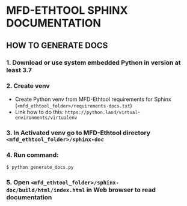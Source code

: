 # MFD-ETHTOOL SPHINX DOCUMENTATION

## HOW TO GENERATE DOCS
### 1. Download or use system embedded Python in version at least 3.7
### 2. Create venv
- Create Python venv from MFD-Ethtool requirements for Sphinx (`<mfd_ethtool_folder>/requirements-docs.txt`) 
- Link how to do this: `https://python.land/virtual-environments/virtualenv`
### 3. In Activated venv go to MFD-Ethtool directory `<mfd_ethtool_folder>/sphinx-doc`
### 4. Run command:
```shell
$ python generate_docs.py
```
### 5. Open `<mfd_ethtool_folder>/sphinx-doc/build/html/index.html` in Web browser to read documentation
